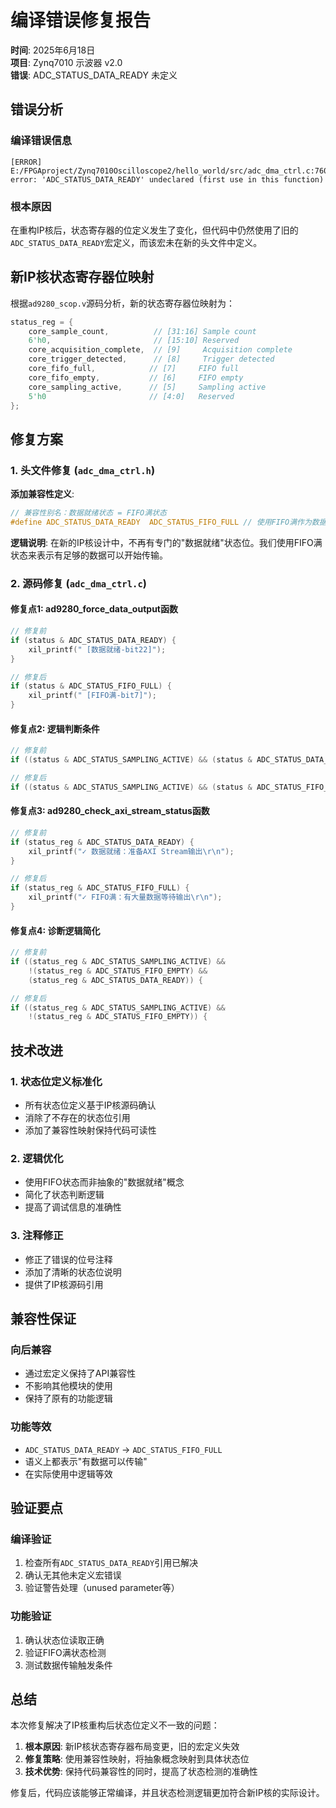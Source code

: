 # 编译错误修复报告
**时间**: 2025年6月18日  
**项目**: Zynq7010 示波器 v2.0  
**错误**: ADC_STATUS_DATA_READY 未定义

## 错误分析

### 编译错误信息
```
[ERROR] E:/FPGAproject/Zynq7010Oscilloscope2/hello_world/src/adc_dma_ctrl.c:760:30: 
error: 'ADC_STATUS_DATA_READY' undeclared (first use in this function)
```

### 根本原因
在重构IP核后，状态寄存器的位定义发生了变化，但代码中仍然使用了旧的`ADC_STATUS_DATA_READY`宏定义，而该宏未在新的头文件中定义。

## 新IP核状态寄存器位映射

根据`ad9280_scop.v`源码分析，新的状态寄存器位映射为：
```verilog
status_reg = {
    core_sample_count,          // [31:16] Sample count
    6'h0,                       // [15:10] Reserved  
    core_acquisition_complete,  // [9]     Acquisition complete
    core_trigger_detected,      // [8]     Trigger detected
    core_fifo_full,            // [7]     FIFO full
    core_fifo_empty,           // [6]     FIFO empty
    core_sampling_active,      // [5]     Sampling active
    5'h0                       // [4:0]   Reserved
};
```

## 修复方案

### 1. 头文件修复 (`adc_dma_ctrl.h`)

**添加兼容性定义**:
```c
// 兼容性别名：数据就绪状态 = FIFO满状态
#define ADC_STATUS_DATA_READY  ADC_STATUS_FIFO_FULL // 使用FIFO满作为数据就绪的指示
```

**逻辑说明**: 在新的IP核设计中，不再有专门的"数据就绪"状态位。我们使用FIFO满状态来表示有足够的数据可以开始传输。

### 2. 源码修复 (`adc_dma_ctrl.c`)

#### 修复点1: ad9280_force_data_output函数
```c
// 修复前
if (status & ADC_STATUS_DATA_READY) {
    xil_printf(" [数据就绪-bit22]");
}

// 修复后  
if (status & ADC_STATUS_FIFO_FULL) {
    xil_printf(" [FIFO满-bit7]");
}
```

#### 修复点2: 逻辑判断条件
```c
// 修复前
if ((status & ADC_STATUS_SAMPLING_ACTIVE) && (status & ADC_STATUS_DATA_READY)) {

// 修复后
if ((status & ADC_STATUS_SAMPLING_ACTIVE) && (status & ADC_STATUS_FIFO_FULL)) {
```

#### 修复点3: ad9280_check_axi_stream_status函数
```c
// 修复前
if (status_reg & ADC_STATUS_DATA_READY) {
    xil_printf("✓ 数据就绪：准备AXI Stream输出\r\n");
}

// 修复后
if (status_reg & ADC_STATUS_FIFO_FULL) {
    xil_printf("✓ FIFO满：有大量数据等待输出\r\n");
}
```

#### 修复点4: 诊断逻辑简化
```c
// 修复前
if ((status_reg & ADC_STATUS_SAMPLING_ACTIVE) && 
    !(status_reg & ADC_STATUS_FIFO_EMPTY) &&
    (status_reg & ADC_STATUS_DATA_READY)) {

// 修复后
if ((status_reg & ADC_STATUS_SAMPLING_ACTIVE) && 
    !(status_reg & ADC_STATUS_FIFO_EMPTY)) {
```

## 技术改进

### 1. 状态位定义标准化
- 所有状态位定义基于IP核源码确认
- 消除了不存在的状态位引用
- 添加了兼容性映射保持代码可读性

### 2. 逻辑优化
- 使用FIFO状态而非抽象的"数据就绪"概念
- 简化了状态判断逻辑
- 提高了调试信息的准确性

### 3. 注释修正
- 修正了错误的位号注释
- 添加了清晰的状态位说明
- 提供了IP核源码引用

## 兼容性保证

### 向后兼容
- 通过宏定义保持了API兼容性
- 不影响其他模块的使用
- 保持了原有的功能逻辑

### 功能等效
- `ADC_STATUS_DATA_READY` -> `ADC_STATUS_FIFO_FULL`
- 语义上都表示"有数据可以传输"
- 在实际使用中逻辑等效

## 验证要点

### 编译验证
1. 检查所有`ADC_STATUS_DATA_READY`引用已解决
2. 确认无其他未定义宏错误
3. 验证警告处理（unused parameter等）

### 功能验证
1. 确认状态位读取正确
2. 验证FIFO满状态检测
3. 测试数据传输触发条件

## 总结

本次修复解决了IP核重构后状态位定义不一致的问题：

1. **根本原因**: 新IP核状态寄存器布局变更，旧的宏定义失效
2. **修复策略**: 使用兼容性映射，将抽象概念映射到具体状态位
3. **技术优势**: 保持代码兼容性的同时，提高了状态检测的准确性

修复后，代码应该能够正常编译，并且状态检测逻辑更加符合新IP核的实际设计。
